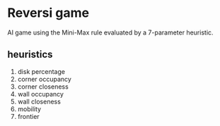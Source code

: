 # Reversi game
AI game using the Mini-Max rule evaluated by a 7-parameter heuristic.

## heuristics
1. disk percentage
2. corner occupancy
3. corner closeness
4. wall occupancy
5. wall closeness
6. mobility
7. frontier

